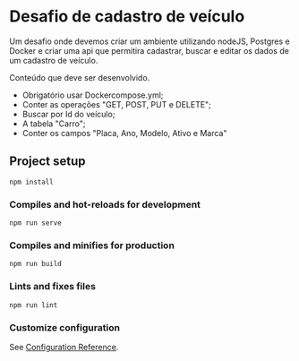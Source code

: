 # Desafio de cadastro de veículo

Um desafio onde devemos criar um ambiente utilizando nodeJS, Postgres e Docker e criar uma api que permitira cadastrar, buscar e editar os dados de um cadastro de veículo.

Conteúdo que deve ser desenvolvido.
- Obrigatório usar Dockercompose.yml;
- Conter as operações "GET, POST, PUT e DELETE";
- Buscar por Id do veículo;
- A tabela "Carro";
- Conter os campos "Placa, Ano, Modelo, Ativo e Marca"


## Project setup
```
npm install
```

### Compiles and hot-reloads for development
```
npm run serve
```

### Compiles and minifies for production
```
npm run build
```

### Lints and fixes files
```
npm run lint
```

### Customize configuration
See [Configuration Reference](https://cli.vuejs.org/config/).
